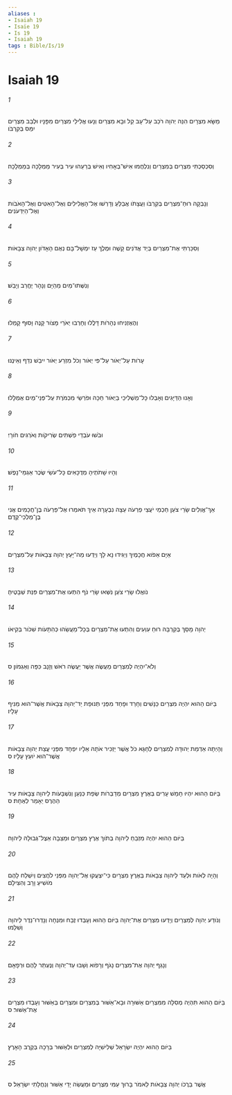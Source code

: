 ```yaml
---
aliases : 
- Isaiah 19
- Isaïe 19
- Is 19
- Isaiah 19
tags : Bible/Is/19
---
```


# Isaiah 19

###### 1
מַשָּׂא מִצְרָיִם הִנֵּה יְהוָה רֹכֵב עַל־עָב קַל וּבָא מִצְרַיִם וְנָעוּ אֱלִילֵי מִצְרַיִם מִפָּנָיו וּלְבַב מִצְרַיִם יִמַּס בְּקִרְבֹּו׃
###### 2
וְסִכְסַכְתִּי מִצְרַיִם בְּמִצְרַיִם וְנִלְחֲמוּ אִישׁ־בְּאָחִיו וְאִישׁ בְּרֵעֵהוּ עִיר בְּעִיר מַמְלָכָה בְּמַמְלָכָה׃
###### 3
וְנָבְקָה רוּחַ־מִצְרַיִם בְּקִרְבֹּו וַעֲצָתֹו אֲבַלֵּעַ וְדָרְשׁוּ אֶל־הָאֱלִילִים וְאֶל־הָאִטִּים וְאֶל־הָאֹבֹות וְאֶל־הַיִּדְּעֹנִים׃
###### 4
וְסִכַּרְתִּי אֶת־מִצְרַיִם בְּיַד אֲדֹנִים קָשֶׁה וּמֶלֶךְ עַז יִמְשָׁל־בָּם נְאֻם הָאָדֹון יְהוָה צְבָאֹות׃
###### 5
וְנִשְּׁתוּ־מַיִם מֵהַיָּם וְנָהָר יֶחֱרַב וְיָבֵשׁ׃
###### 6
וְהֶאֶזְנִיחוּ נְהָרֹות דָּלֲלוּ וְחָרְבוּ יְאֹרֵי מָצֹור קָנֶה וָסוּף קָמֵלוּ׃
###### 7
עָרֹות עַל־יְאֹור עַל־פִּי יְאֹור וְכֹל מִזְרַע יְאֹור יִיבַשׁ נִדַּף וְאֵינֶנּוּ׃
###### 8
וְאָנוּ הַדַּיָּגִים וְאָבְלוּ כָּל־מַשְׁלִיכֵי בַיְאֹור חַכָּה וּפֹרְשֵׂי מִכְמֹרֶת עַל־פְּנֵי־מַיִם אֻמְלָלוּ׃
###### 9
וּבֹשׁוּ עֹבְדֵי פִשְׁתִּים שְׂרִיקֹות וְאֹרְגִים חֹורָי׃
###### 10
וְהָיוּ שָׁתֹתֶיהָ מְדֻכָּאִים כָּל־עֹשֵׂי שֶׂכֶר אַגְמֵי־נָפֶשׁ׃
###### 11
אַךְ־אֱוִלִים שָׂרֵי צֹעַן חַכְמֵי יֹעֲצֵי פַרְעֹה עֵצָה נִבְעָרָה אֵיךְ תֹּאמְרוּ אֶל־פַּרְעֹה בֶּן־חֲכָמִים אֲנִי בֶּן־מַלְכֵי־קֶדֶם׃
###### 12
אַיָּם אֵפֹוא חֲכָמֶיךָ וְיַגִּידוּ נָא לָךְ וְיֵדְעוּ מַה־יָּעַץ יְהוָה צְבָאֹות עַל־מִצְרָיִם׃
###### 13
נֹואֲלוּ שָׂרֵי צֹעַן נִשְּׁאוּ שָׂרֵי נֹף הִתְעוּ אֶת־מִצְרַיִם פִּנַּת שְׁבָטֶיהָ׃
###### 14
יְהוָה מָסַךְ בְּקִרְבָּהּ רוּחַ עִוְעִים וְהִתְעוּ אֶת־מִצְרַיִם בְּכָל־מַעֲשֵׂהוּ כְּהִתָּעֹות שִׁכֹּור בְּקִיאֹו׃
###### 15
וְלֹא־יִהְיֶה לְמִצְרַיִם מַעֲשֶׂה אֲשֶׁר יַעֲשֶׂה רֹאשׁ וְזָנָב כִּפָּה וְאַגְמֹון׃ ס
###### 16
בַּיֹּום הַהוּא יִהְיֶה מִצְרַיִם כַּנָּשִׁים וְחָרַד וּפָחַד מִפְּנֵי תְּנוּפַת יַד־יְהוָה צְבָאֹות אֲשֶׁר־הוּא מֵנִיף עָלָיו׃
###### 17
וְהָיְתָה אַדְמַת יְהוּדָה לְמִצְרַיִם לְחָגָּא כֹּל אֲשֶׁר יַזְכִּיר אֹתָהּ אֵלָיו יִפְחָד מִפְּנֵי עֲצַת יְהוָה צְבָאֹות אֲשֶׁר־הוּא יֹועֵץ עָלָיו׃ ס
###### 18
בַּיֹּום הַהוּא יִהְיוּ חָמֵשׁ עָרִים בְּאֶרֶץ מִצְרַיִם מְדַבְּרֹות שְׂפַת כְּנַעַן וְנִשְׁבָּעֹות לַיהוָה צְבָאֹות עִיר הַהֶרֶס יֵאָמֵר לְאֶחָת׃ ס
###### 19
בַּיֹּום הַהוּא יִהְיֶה מִזְבֵּחַ לַיהוָה בְּתֹוךְ אֶרֶץ מִצְרָיִם וּמַצֵּבָה אֵצֶל־גְּבוּלָהּ לַיהוָה׃
###### 20
וְהָיָה לְאֹות וּלְעֵד לַיהוָה צְבָאֹות בְּאֶרֶץ מִצְרָיִם כִּי־יִצְעֲקוּ אֶל־יְהוָה מִפְּנֵי לֹחֲצִים וְיִשְׁלַח לָהֶם מֹושִׁיעַ וָרָב וְהִצִּילָם׃
###### 21
וְנֹודַע יְהוָה לְמִצְרַיִם וְיָדְעוּ מִצְרַיִם אֶת־יְהוָה בַּיֹּום הַהוּא וְעָבְדוּ זֶבַח וּמִנְחָה וְנָדְרוּ־נֵדֶר לַיהוָה וְשִׁלֵּמוּ׃
###### 22
וְנָגַף יְהוָה אֶת־מִצְרַיִם נָגֹף וְרָפֹוא וְשָׁבוּ עַד־יְהוָה וְנֶעְתַּר לָהֶם וּרְפָאָם׃
###### 23
בַּיֹּום הַהוּא תִּהְיֶה מְסִלָּה מִמִּצְרַיִם אַשּׁוּרָה וּבָא־אַשּׁוּר בְּמִצְרַיִם וּמִצְרַיִם בְּאַשּׁוּר וְעָבְדוּ מִצְרַיִם אֶת־אַשּׁוּר׃ ס
###### 24
בַּיֹּום הַהוּא יִהְיֶה יִשְׂרָאֵל שְׁלִישִׁיָּה לְמִצְרַיִם וּלְאַשּׁוּר בְּרָכָה בְּקֶרֶב הָאָרֶץ׃
###### 25
אֲשֶׁר בֵּרֲכֹו יְהוָה צְבָאֹות לֵאמֹר בָּרוּךְ עַמִּי מִצְרַיִם וּמַעֲשֵׂה יָדַי אַשּׁוּר וְנַחֲלָתִי יִשְׂרָאֵל׃ ס
